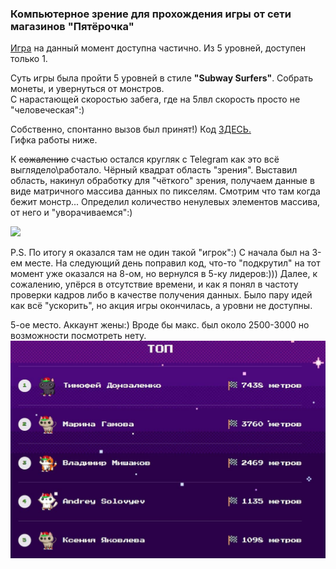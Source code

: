 ### Компьютерное зрение для прохождения игры от сети магазинов "Пятёрочка"

[Игра](https://racing.5ka.ru) на данный момент доступна частично. Из 5 уровней, доступен только 1.

Суть игры была пройти 5 уровней в стиле **"Subway Surfers"**. Собрать монеты, и
увернуться от монстров.   
С нарастающей скоростью забега, где на 5лвл
скорость просто не "человеческая":)

Собственно, спонтанно вызов был принят!) Код [ЗДЕСЬ.](./vision.py)  
Гифка работы ниже.  

К ~~сожалению~~ счастью остался кругляк с Telegram как это всё выглядело\работало.
Чёрный квадрат область "зрения". Выставил область, накинул 
обработку для "чёткого" зрения, получаем данные в виде матричного массива данных
по пикселям. Смотрим что там когда бежит монстр... Определил количество ненулевых 
элементов массива, от него и "уворачиваемся":)

![](./files/vision_5ka.gif)  

P.S. По итогу я оказался там не один такой "игрок":) С начала был на 3-ем месте.
На следующий день поправил код, что-то "подкрутил" на тот момент уже оказался 
на 8-ом, но вернулся в 5-ку лидеров:))) Далее, к сожалению, упёрся в отсутствие 
времени, и как я понял в частоту проверки кадров либо в качестве получения данных.
Было пару идей как всё "ускорить", но акция игры окончилась, а уровни не доступны.

5-ое место. Аккаунт жены:) Вроде бы макс. был около 2500-3000 но возможности
посмотреть нету.
![](./files/photo_5ka.jpg)

